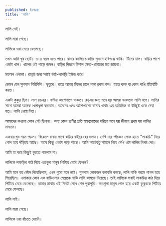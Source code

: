 ```yaml
---
published: true
title: 'লালি'
---
```


লালি নেই।

লালি মারা গেছে।

লালিকে ওরা মেরে ফেলেছে।

তখন আমি খুব ছোট। ৩-৪ বয়স হতে পারে। বাবার বদলির চাকরির সুবাদে হবিগঞ্জে থাকি। টিনের চাল। বাড়ির পাশে একটা খাল। খালের ওই পাড়ে জঙ্গল। বাড়ির পিছনে বিশাল ক্ষেত-খামারের মত জায়গা।

মফস্বল এলাকা। রান্নার জন্য সবাই কাঠ-লাকড়ি ইউজ করে।

কেমন যেন সুনসান নিরিবিলি। ভূতুরে। রাতে আবার টিনের চালে নানা রকম শব্দ। হয়ত কাক বা কোন পাখি হাঁটাহাঁটি করত।

একটা কুকুর ছিল। লাল রঙএর। বাড়ির আশেপাশে থাকত। রঙএর জন্য মনে হয় আমরা ডাকতাম লালি বলে। লালির সাথে আমরা অনেক খেলাধুলা করতাম। আমদের এবং আশেপাশের বাসার খাবার এর অতিরিক্ত বা উচ্ছ্বিষ্ট ওকে দেয়া হত। লালি খেয়ে নিত।

আমাদের কখনো কোন পেট ছিলনা। অন্য কোন প্রাণীর প্রতি মমত্ববোধের পরিচয় মনে হয় জীবনে প্রথম হয় লালির মাধ্যমে।

একবার খুব গরম পড়ল। বিকেলে বাবার সাথে বাড়ির বাইরে বের হলাম। দেখি চার-পাঁচজন লোক হাতে "লাকড়ি" নিয়ে গোল হয়ে দাঁড়িয়ে আছে। মাঝে কিছু একটা পড়ে আছে। আমি আরেকটু সামনে গিয়ে দেখি ওটা লালির নিথর দেহ।

আমি হা করে কিছুুই বুঝতে পারলাম না।

লালিকে লাকড়ির কাঠ দিয়ে এতগুলা মানুষ পিটিয়ে মেরে ফেলল?

আমি মনে হয় কেঁদে দিয়েছিলাম, এখন পুরো মনে নাই। শুনলাম লোকজন বলাবলি করছে, লালি নাকি গরমে পাগল হয়ে গিয়েছিল। এলাকার কোন এক বাড়িওলার মেয়েকে নাকি লালি কামড়ে দিয়েছে। তাই লালিকে সবাই লাকড়ির কাঠ দিয়ে পিটিয়ে মেরে ফেলেছে। আমার মাথায় ওই সিনটা গেথে গেল পুরাপুরি। কতগুলা মানুষ গোল হয়ে একটা কুকুরকে পিটিয়ে মেরে ফেলছে।

লালি নাই।

লালি মারা গেছে।

লালিকে ওরা বাঁচতে দেয়নি।
